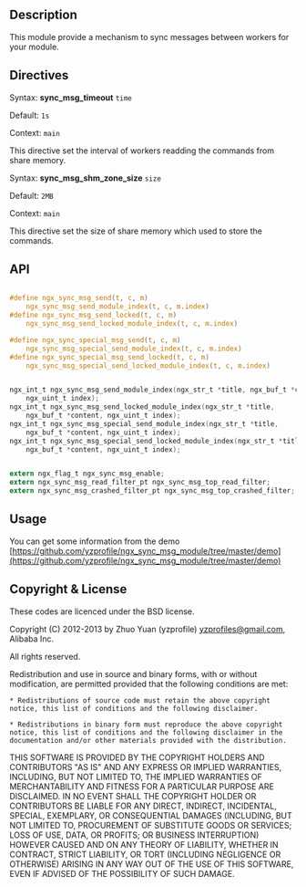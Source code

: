 ## Description
This module provide a mechanism to sync messages between workers for your module.


## Directives

Syntax: **sync_msg_timeout** `time`

Default: `1s`

Context: `main`

This directive set the interval of workers readding the commands from share memory.


Syntax: **sync_msg_shm_zone_size** `size`

Default: `2MB`

Context: `main`

This directive set the size of share memory which used to store the commands.


## API
```c

#define ngx_sync_msg_send(t, c, m)                                             \
    ngx_sync_msg_send_module_index(t, c, m.index)
#define ngx_sync_msg_send_locked(t, c, m)                                      \
    ngx_sync_msg_send_locked_module_index(t, c, m.index)

#define ngx_sync_special_msg_send(t, c, m)                                     \
    ngx_sync_msg_special_send_module_index(t, c, m.index)
#define ngx_sync_special_msg_send_locked(t, c, m)                              \
    ngx_sync_msg_special_send_locked_module_index(t, c, m.index)


ngx_int_t ngx_sync_msg_send_module_index(ngx_str_t *title, ngx_buf_t *content,
    ngx_uint_t index);
ngx_int_t ngx_sync_msg_send_locked_module_index(ngx_str_t *title,
    ngx_buf_t *content, ngx_uint_t index);
ngx_int_t ngx_sync_msg_special_send_module_index(ngx_str_t *title,
    ngx_buf_t *content, ngx_uint_t index);
ngx_int_t ngx_sync_msg_special_send_locked_module_index(ngx_str_t *title,
    ngx_buf_t *content, ngx_uint_t index);


extern ngx_flag_t ngx_sync_msg_enable;
extern ngx_sync_msg_read_filter_pt ngx_sync_msg_top_read_filter;
extern ngx_sync_msg_crashed_filter_pt ngx_sync_msg_top_crashed_filter;

```


## Usage

You can get some information from the demo [https://github.com/yzprofile/ngx_sync_msg_module/tree/master/demo](https://github.com/yzprofile/ngx_sync_msg_module/tree/master/demo)


## Copyright & License

These codes are licenced under the BSD license.

Copyright (C) 2012-2013 by Zhuo Yuan (yzprofile) <yzprofiles@gmail.com>, Alibaba Inc.

All rights reserved.

Redistribution and use in source and binary forms, with or without
modification, are permitted provided that the following conditions
are met:

    * Redistributions of source code must retain the above copyright
    notice, this list of conditions and the following disclaimer.

    * Redistributions in binary form must reproduce the above copyright
    notice, this list of conditions and the following disclaimer in the
    documentation and/or other materials provided with the distribution.

THIS SOFTWARE IS PROVIDED BY THE COPYRIGHT HOLDERS AND CONTRIBUTORS
"AS IS" AND ANY EXPRESS OR IMPLIED WARRANTIES, INCLUDING, BUT NOT
LIMITED TO, THE IMPLIED WARRANTIES OF MERCHANTABILITY AND FITNESS FOR
A PARTICULAR PURPOSE ARE DISCLAIMED. IN NO EVENT SHALL THE COPYRIGHT
HOLDER OR CONTRIBUTORS BE LIABLE FOR ANY DIRECT, INDIRECT, INCIDENTAL,
SPECIAL, EXEMPLARY, OR CONSEQUENTIAL DAMAGES (INCLUDING, BUT NOT LIMITED
TO, PROCUREMENT OF SUBSTITUTE GOODS OR SERVICES; LOSS OF USE, DATA, OR
PROFITS; OR BUSINESS INTERRUPTION) HOWEVER CAUSED AND ON ANY THEORY OF
LIABILITY, WHETHER IN CONTRACT, STRICT LIABILITY, OR TORT (INCLUDING
NEGLIGENCE OR OTHERWISE) ARISING IN ANY WAY OUT OF THE USE OF THIS
SOFTWARE, EVEN IF ADVISED OF THE POSSIBILITY OF SUCH DAMAGE.
